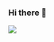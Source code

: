 ### Hi there 👋

<img src="https://capsule-render.vercel.app/api?type=waving&color=auto&height=200&section=header&text=Hi!&fontSize=90" />

<!--
**ddonydev/ddonydev** is a ✨ _special_ ✨ repository because its `README.md` (this file) appears on your GitHub profile.

Here are some ideas to get you started:

- 🔭 I’m currently working on ...
- 🌱 I’m currently learning ...
- 👯 I’m looking to collaborate on ...
- 🤔 I’m looking for help with ...
- 💬 Ask me about ...
- 📫 How to reach me: ...
- 😄 Pronouns: ...
- ⚡ Fun fact: ...
-->
